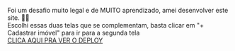 Foi um desafio muito legal e de MUITO aprendizado, amei desenvolver este site. 💙💜
<br>Escolhi essas duas telas que se complementam, basta clicar em "+ Cadastrar imóvel" para ir para a segunda tela
<br> 
<a href="https://up-base.vercel.app/">CLICA AQUI PRA VER O DEPLOY</a>
